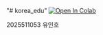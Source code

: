 "# korea_edu" 
[![Open In Colab](https://colab.research.google.com/assets/colab-badge.svg)](
https://colab.research.google.com/github/inhoYoo/korea_edu/blob/main/middle_report.ipynb
)

2025511053
유인호